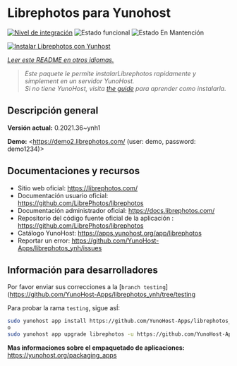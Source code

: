 <!--
Este archivo README esta generado automaticamente<https://github.com/YunoHost/apps/tree/master/tools/readme_generator>
No se debe editar a mano.
-->

# Librephotos para Yunohost

[![Nivel de integración](https://dash.yunohost.org/integration/librephotos.svg)](https://dash.yunohost.org/appci/app/librephotos) ![Estado funcional](https://ci-apps.yunohost.org/ci/badges/librephotos.status.svg) ![Estado En Mantención](https://ci-apps.yunohost.org/ci/badges/librephotos.maintain.svg)

[![Instalar Librephotos con Yunhost](https://install-app.yunohost.org/install-with-yunohost.svg)](https://install-app.yunohost.org/?app=librephotos)

*[Leer este README en otros idiomas.](./ALL_README.md)*

> *Este paquete le permite instalarLibrephotos rapidamente y simplement en un servidor YunoHost.*  
> *Si no tiene YunoHost, visita [the guide](https://yunohost.org/install) para aprender como instalarla.*

## Descripción general



**Versión actual:** 0.2021.36~ynh1

**Demo:** <https://demo2.librephotos.com/ (user: demo, password: demo1234)>
## Documentaciones y recursos

- Sitio web oficial: <https://librephotos.com/>
- Documentación usuario oficial: <https://github.com/LibrePhotos/librephotos>
- Documentación administrador oficial: <https://docs.librephotos.com/>
- Repositorio del código fuente oficial de la aplicación : <https://github.com/LibrePhotos/librephotos>
- Catálogo YunoHost: <https://apps.yunohost.org/app/librephotos>
- Reportar un error: <https://github.com/YunoHost-Apps/librephotos_ynh/issues>

## Información para desarrolladores

Por favor enviar sus correcciones a la [`branch testing`](https://github.com/YunoHost-Apps/librephotos_ynh/tree/testing

Para probar la rama `testing`, sigue asÍ:

```bash
sudo yunohost app install https://github.com/YunoHost-Apps/librephotos_ynh/tree/testing --debug
o
sudo yunohost app upgrade librephotos -u https://github.com/YunoHost-Apps/librephotos_ynh/tree/testing --debug
```

**Mas informaciones sobre el empaquetado de aplicaciones:** <https://yunohost.org/packaging_apps>
